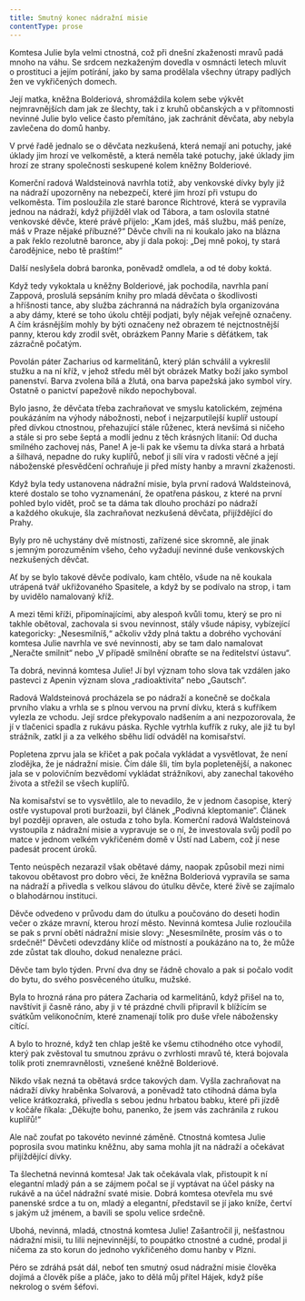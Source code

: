 ```yaml
---
title: Smutný konec nádražní misie
contentType: prose
---
```


<section>

Komtesa Julie byla velmi ctnostná, což při dnešní zkaženosti mravů padá mnoho na váhu. Se srdcem nezkaženým dovedla v osmnácti letech mluvit o prostituci a jejím potírání, jako by sama prodělala všechny útrapy padlých žen ve vykřičených domech.

Její matka, kněžna Bolderiová, shromáždila kolem sebe výkvět nejmravnějších dam jak ze šlechty, tak i z kruhů občanských a v přítomnosti nevinné Julie bylo velice často přemítáno, jak zachránit děvčata, aby nebyla zavlečena do domů hanby.

V prvé řadě jednalo se o děvčata nezkušená, která nemají ani potuchy, jaké úklady jim hrozí ve velkoměstě, a která neměla také potuchy, jaké úklady jim hrozí ze strany společnosti seskupené kolem kněžny Bolderiové.

Komerční radová Waldsteinová navrhla totiž, aby venkovské dívky byly již na nádraží upozorněny na nebezpečí, které jim hrozí při vstupu do velkoměsta. Tím posloužila zle staré baronce Richtrové, která se vypravila jednou na nádraží, když přijížděl vlak od Tábora, a tam oslovila statné venkovské děvče, které právě přijelo: „Kam jdeš, máš službu, máš peníze, máš v Praze nějaké příbuzné?“ Děvče chvíli na ni koukalo jako na blázna a pak řeklo rezolutně baronce, aby jí dala pokoj: „Dej mně pokoj, ty stará čarodějnice, nebo tě praštím!“

Další neslyšela dobrá baronka, poněvadž omdlela, a od té doby koktá.

Když tedy vykoktala u kněžny Bolderiové, jak pochodila, navrhla paní Zappová, proslulá sepsáním knihy pro mladá děvčata o škodlivosti a hříšnosti tance, aby služba záchranná na nádražích byla organizována a aby dámy, které se toho úkolu chtějí podjati, byly nějak veřejně označeny. A čím krásnějším mohly by býti označeny než obrazem té nejctnostnější panny, kterou kdy zrodil svět, obrázkem Panny Marie s děťátkem, tak zázračně počatým.

Povolán páter Zacharius od karmelitánů, který plán schválil a vykreslil stužku a na ní kříž, v jehož středu měl být obrázek Matky boží jako symbol panenství. Barva zvolena bílá a žlutá, ona barva papežská jako symbol víry. Ostatně o panictví papežově nikdo nepochyboval.

Bylo jasno, že děvčata třeba zachraňovat ve smyslu katolickém, zejména poukázáním na výhody nábožnosti, neboť i nejzarputilejší kuplíř ustoupí před dívkou ctnostnou, přehazující stále růženec, která nevšímá si ničeho a stále si pro sebe šeptá a modlí jednu z těch krásných litanií: Od ducha smilného zachovej nás, Pane! A je-li pak ke všemu ta dívka stará a hrbatá a šilhavá, nepadne do ruky kuplířů, neboť ji sílí víra v radosti věčné a její náboženské přesvědčení ochraňuje ji před místy hanby a mravní zkaženosti.

Když byla tedy ustanovena nádražní misie, byla první radová Waldsteinová, které dostalo se toho vyznamenání, že opatřena páskou, z které na první pohled bylo vidět, proč se ta dáma tak dlouho prochází po nádraží a každého okukuje, šla zachraňovat nezkušená děvčata, přijíždějící do Prahy.

Byly pro ně uchystány dvě místnosti, zařízené sice skromně, ale jinak s jemným porozuměním všeho, čeho vyžadují nevinné duše venkovských nezkušených děvčat.

Ať by se bylo takové děvče podívalo, kam chtělo, všude na ně koukala utrápená tvář ukřižovaného Spasitele, a když by se podívalo na strop, i tam by uvidělo namalovaný kříž.

A mezi těmi kříži, připomínajícími, aby alespoň kvůli tomu, který se pro ni takhle obětoval, zachovala si svou nevinnost, stály všude nápisy, vybízející kategoricky: „Nesesmilníš,“ ačkoliv vždy plná taktu a dobrého vychování komtesa Julie navrhla ve své nevinnosti, aby se tam dalo namalovat „Neračte smilnit“ nebo „V případě smilnění obraťte se na ředitelství ústavu“.

Ta dobrá, nevinná komtesa Julie! Jí byl význam toho slova tak vzdálen jako pastevci z Apenin význam slova „radioaktivita“ nebo „Gautsch“.

Radová Waldsteinová procházela se po nádraží a konečně se dočkala prvního vlaku a vrhla se s plnou vervou na první dívku, která s kufříkem vylezla ze vchodu. Její srdce překypovalo nadšením a ani nezpozorovala, že jí v tlačenici spadla z rukávu páska. Rychle vytrhla kufřík z ruky, ale již tu byl strážník, zatkl ji a za velkého sběhu lidí odváděl na komisařství.

Popletena zprvu jala se křičet a pak počala vykládat a vysvětlovat, že není zlodějka, že je nádražní misie. Čím dále šli, tím byla popletenější, a nakonec jala se v polovičním bezvědomí vykládat strážníkovi, aby zanechal takového života a střežil se všech kuplířů.

Na komisařství se to vysvětlilo, ale to nevadilo, že v jednom časopise, který ostře vystupoval proti buržoazii, byl článek „Podivná kleptomanie“. Článek byl později opraven, ale ostuda z toho byla. Komerční radová Waldsteinová vystoupila z nádražní misie a vypravuje se o ní, že investovala svůj podíl po matce v jednom velkém vykřičeném domě v Ústí nad Labem, což jí nese padesát procent úroků.

Tento neúspěch nezarazil však obětavé dámy, naopak způsobil mezi nimi takovou obětavost pro dobro věci, že kněžna Bolderiová vypravila se sama na nádraží a přivedla s velkou slávou do útulku děvče, které živě se zajímalo o blahodárnou instituci.

Děvče odvedeno v průvodu dam do útulku a poučováno do deseti hodin večer o zkáze mravní, kterou hrozí město. Nevinná komtesa Julie rozloučila se pak s první obětí nádražní misie slovy: „Nesesmilněte, prosím vás o to srdečně!“ Děvčeti odevzdány klíče od místností a poukázáno na to, že může zde zůstat tak dlouho, dokud nenalezne práci.

Děvče tam bylo týden. První dva dny se řádně chovalo a pak si počalo vodit do bytu, do svého posvěceného útulku, mužské.

Byla to hrozná rána pro pátera Zacharia od karmelitánů, když přišel na to, navštívit ji časně ráno, aby ji v té prázdné chvíli připravil k blížícím se svátkům velikonočním, které znamenají tolik pro duše vřele nábožensky cítící.

A bylo to hrozné, když ten chlap ještě ke všemu ctihodného otce vyhodil, který pak zvěstoval tu smutnou zprávu o zvrhlosti mravů té, která bojovala tolik proti znemravnělosti, vznešené kněžně Bolderiové.

Nikdo však nezná ta obětavá srdce takových dam. Vyšla zachraňovat na nádraží dívky hraběnka Solvarová, a poněvadž tato ctihodná dáma byla velice krátkozraká, přivedla s sebou jednu hrbatou babku, které při jízdě v kočáře říkala: „Děkujte bohu, panenko, že jsem vás zachránila z rukou kuplířů!“

Ale nač zoufat po takovéto nevinné záměně. Ctnostná komtesa Julie poprosila svou matinku kněžnu, aby sama mohla jít na nádraží a očekávat přijíždějící dívky.

Ta šlechetná nevinná komtesa! Jak tak očekávala vlak, přistoupit k ní elegantní mladý pán a se zájmem počal se jí vyptávat na účel pásky na rukávě a na účel nádražní svaté misie. Dobrá komtesa otevřela mu své panenské srdce a tu on, mladý a elegantní, představil se jí jako kníže, čertví s jakým už jménem, a bavili se spolu velice srdečně.

Ubohá, nevinná, mladá, ctnostná komtesa Julie! Zašantročil ji, nešťastnou nádražní misii, tu lilii nejnevinnější, to poupátko ctnostné a cudné, prodal ji ničema za sto korun do jednoho vykřičeného domu hanby v Plzni.

Péro se zdráhá psát dál, neboť ten smutný osud nádražní misie člověka dojímá a člověk píše a pláče, jako to dělá můj přítel Hájek, když píše nekrolog o svém šéfovi.

</section>
